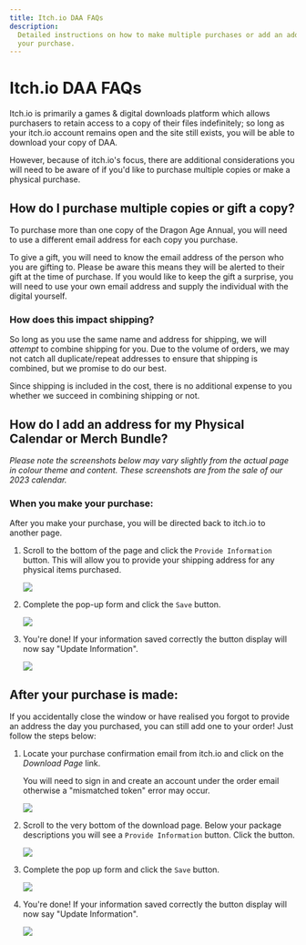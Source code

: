 ```yaml
---
title: Itch.io DAA FAQs
description:
  Detailed instructions on how to make multiple purchases or add an address to
  your purchase.
---
```


# Itch.io DAA FAQs

Itch.io is primarily a games & digital downloads platform which allows
purchasers to retain access to a copy of their files indefinitely; so long as
your itch.io account remains open and the site still exists, you will be able to
download your copy of DAA.

However, because of itch.io's focus, there are additional considerations you
will need to be aware of if you'd like to purchase multiple copies or make a
physical purchase.

## How do I purchase multiple copies or gift a copy?

To purchase more than one copy of the Dragon Age Annual, you will need to use a
different email address for each copy you purchase.

To give a gift, you will need to know the email address of the person who you
are gifting to. Please be aware this means they will be alerted to their gift at
the time of purchase. If you would like to keep the gift a surprise, you will
need to use your own email address and supply the individual with the digital
yourself.

### How does this impact shipping?

So long as you use the same name and address for shipping, we will _attempt_ to
combine shipping for you. Due to the volume of orders, we may not catch all
duplicate/repeat addresses to ensure that shipping is combined, but we promise
to do our best.

Since shipping is included in the cost, there is no additional expense to you
whether we succeed in combining shipping or not.

## How do I add an address for my Physical Calendar or Merch Bundle?

_Please note the screenshots below may vary slightly from the actual page in
colour theme and content. These screenshots are from the sale of our 2023
calendar._

### When you make your purchase:

After you make your purchase, you will be directed back to itch.io to another
page.

1. Scroll to the bottom of the page and click the `Provide Information` button.
   This will allow you to provide your shipping address for any physical items
   purchased.

   ![](/img/itchio/bottom_of_page.png)

2. Complete the pop-up form and click the `Save` button.

   ![](/img/itchio/form.png)

3. You're done! If your information saved correctly the button display will now
   say "Update Information".

   ![](/img/itchio/update_information.png)

## After your purchase is made:

If you accidentally close the window or have realised you forgot to provide an
address the day you purchased, you can still add one to your order! Just follow
the steps below:

1. Locate your purchase confirmation email from itch.io and click on the
   _Download Page_ link. <p role="note">You will need to sign in and create an
   account under the order email otherwise a "mismatched token" error may
   occur.</p>

   ![](/img/itchio/email.png)

2. Scroll to the very bottom of the download page. Below your package
   descriptions you will see a `Provide Information` button. Click the button.

   ![](/img/itchio/bottom_of_page.png)

3. Complete the pop up form and click the `Save` button.

   ![](/img/itchio/form.png)

4. You're done! If your information saved correctly the button display will now
   say "Update Information".

   ![](/img/itchio/update_information.png)
